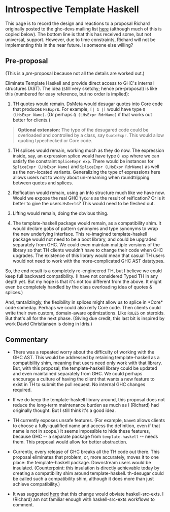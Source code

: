 # Introspective Template Haskell



This page is to record the design and reactions to a proposal Richard originally posted to the ghc-devs mailing list [
here](https://mail.haskell.org/pipermail/ghc-devs/2015-November/010402.html) (although much of this is copied below). The bottom line is that this has received some, but not universal, support. However, due to time constraints, Richard will not be implementing this in the near future. Is someone else willing?


## Pre-proposal



(This is a *pre*-proposal because not all the details are worked out.)



Eliminate Template Haskell and provide direct access to GHC's internal structures (AST). The idea (still very sketchy; hence pre-proposal) is like this (numbered for easy reference, but no order is implied):


1. TH quotes would remain. DsMeta would desugar quotes into Core code that produces `HsExpr`s. For example, `[| 1 |]` would have type `Q (LHsExpr Name)`. (Or perhaps `Q (LHsExpr RdrName)` if that works out better for clients.)

>
>
> **Optional extension:** The type of the desugared code could be overloaded and controlled by a class, say `QuoteExpr`. This would allow quoting typechecked or Core code.
>
>

1. TH splices would remain, working much as they do now. The expression inside, say, an expression splice would have type `Q exp` where we can satisfy the constraint `SpliceExpr exp`. There would be instances for `SpliceExpr (LHsExpr Name)` and `SpliceExpr (LHsExpr RdrName)` as well as the non-located variants. Generalizing the type of expressions here allows users not to worry about un-renaming when roundtripping between quotes and splices.

1. Reification would remain, using an Info structure much like we have now. Would we expose the real GHC `TyCon`s as the result of reification? Or is it better to give the users `HsDecl`s? This would need to be fleshed out.

1. Lifting would remain, doing the obvious thing.

1. The template-haskell package would remain, as a compatibility shim. It would declare gobs of pattern synonyms and type synonyms to wrap the new underlying interface. This re-imagined template-haskell package would not need to be a boot library, and could be upgraded separately from GHC. We could even maintain multiple versions of the library so that TH clients wouldn't have to change their code when GHC upgrades. The existence of this library would mean that casual TH users would not need to work with the more-complicated GHC AST datatypes.


So, the end result is a completely re-engineered TH, but I believe we could keep full backward compatibility. (I have not considered Typed TH in any depth yet. But my hope is that it's not too different from the above. It might even be completely handled by the class overloading idea of quotes & splices.) 



And, tantalizingly, the flexibility in splices might allow us to splice in \*Core\* code someday. Perhaps we could also reify Core code. Then clients could write their own custom, domain-aware optimizations. Like `RULES` on steroids. But that's all for the next phase. (Giving due credit, this last bit is inspired by work David Christiansen is doing in Idris.)


## Commentary


- There was a repeated worry about the difficulty of working with the GHC AST. This would be addressed by retaining template-haskell as a compatibility shim, meaning that users need only work with that library. But, with this proposal, the template-haskell library could be updated and even maintained separately from GHC. We could perhaps encourage a culture of having the client that wants a new feature to exist in TH to submit the pull request. No internal GHC changes required.

- If we do keep the template-haskell library around, this proposal does not reduce the long-term maintenance burden as much as I (Richard) had originally thought. But I still think it's a good idea.

- TH currently exposes unsafe features. (For example, `NameG` allows clients to choose a fully-qualified name and access the definition, even if that name is not in scope.) It seems impossible to hide these features, because GHC -- a separate package from `template-haskell` -- needs them. This proposal would allow for better abstraction.

- Currently, every release of GHC breaks all the TH code out there. This proposal eliminates that problem, or, more accurately, moves it to one place: the template-haskell package. Downstream users would be insulated. (Counterpoint: this insulation is directly achievable today by creating a compatibility shim around template-haskell. th-desugar could be called such a compatibility shim, although it does more than just achieve compatibility.)

- It was suggested [
  here](https://mail.haskell.org/pipermail/ghc-devs/2015-November/010411.html) that this change would obviate haskell-src-exts. I (Richard) am not familiar enough with haskell-src-exts workflows to comment.
